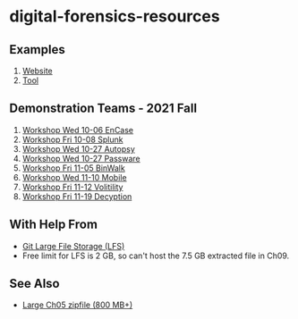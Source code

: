 # digital-forensics-resources

## Examples

1. [Website](https://github.com/denisecase/digital-forensics-website)
2. [Tool](https://ad-exe.s3.amazonaws.com/AccessData_FTK_Imager_4.5.0_%28x64%29.exe)

## Demonstration Teams - 2021 Fall

1. [Workshop Wed 10-06 EnCase](https://github.com/GabrielSolomonHolland/EnCase-Digital-Forensics-Presentation-44386)
2. [Workshop Fri 10-08 Splunk](https://github.com/bben6087/splunk-group-workshop)
3. [Workshop Wed 10-27 Autopsy](https://github.com/Patrick-crtl/Demonstration-Project)
5. [Workshop Wed 10-27 Passware](https://github.com/s529296/Passware-Digital-Forensic-Kit-Demo)
6. [Workshop Fri 11-05 BinWalk](https://github.com/BWeddle/BinwalkGroupProject)
7. [Workshop Wed 11-10 Mobile](https://github.com/mackenziebishop/mobile-forensics)
8. [Workshop Fri 11-12 Volitility](https://github.com/cameronkc/DF-GROUP2-REPO) 
9. [Workshop Fri 11-19 Decyption]()


## With Help From

- [Git Large File Storage (LFS)](https://git-lfs.github.com/)
- Free limit for LFS is 2 GB, so can't host the 7.5 GB extracted file in Ch09.

## See Also

- [Large Ch05 zipfile (800 MB+)](https://drive.google.com/file/d/1jhjynlBisP4gL9x6uamyh9LOo8LJJroQ/view?usp=sharing)
